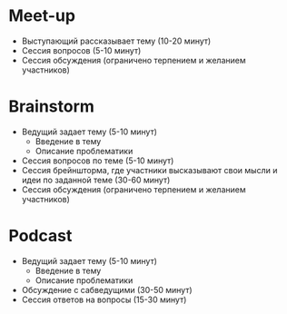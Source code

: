 # Meet-up

- Выступающий рассказывает тему (10-20 минут)
- Сессия вопросов (5-10 минут)
- Сессия обсуждения (ограничено терпением и желанием участников)

# Brainstorm

- Ведущий задает тему (5-10 минут)
  - Введение в тему
  - Описание проблематики
- Сессия вопросов по теме (5-10 минут)
- Cессия брейншторма, где участники высказывают свои мысли и идеи по заданной теме (30-60 минут)
- Сессия обсуждения (ограничено терпением и желанием участников)

# Podcast

- Ведущий задает тему (5-10 минут)
  - Введение в тему
  - Описание проблематики
- Обсуждение с сабведущими (30-50 минут)
- Сессия ответов на вопросы (15-30 минут)
